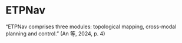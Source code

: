 # ETPNav 

“ETPNav comprises three modules: topological mapping, cross-modal planning and control.” (An 等, 2024, p. 4)